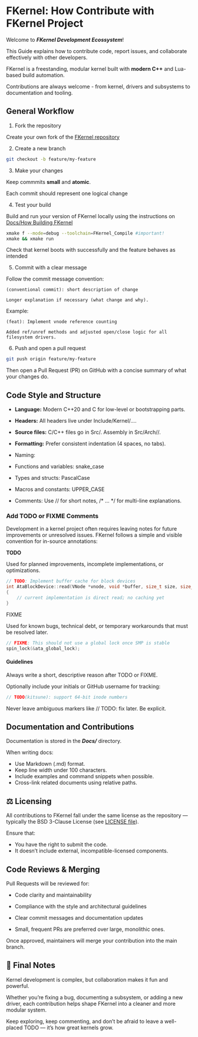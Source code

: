 # FKernel: How Contribute with FKernel Project 

Welcome to **_FKernel Development Ecossystem_**! 

This Guide explains how to contribute code, report issues, and collaborate effectively with other developers. 

FKernel is a freestanding, modular kernel built with **modern C++** and Lua-based build automation. 

Contributions are always welcome - from kernel, drivers and subsystems to documentation and tooling. 

## General Workflow 

1. Fork the repository

Create your own fork of the [FKernel repository](https://github.com/KitsuneBSD/FKernel)

2. Create a new branch 

```bash
git checkout -b feature/my-feature
```

3. Make your changes 

Keep commmits **small** and **atomic**. 

Each commit should represent one logical change

4. Test your build 

Build and run your version of FKernel locally using the instructions on [Docs/How Building FKernel](https://github.com/KitsuneBSD/FKernel/blob/main/Docs/how_build_fKernel.md)

```bash
xmake f --mode=debug --toolchain=FKernel_Compile #important!
xmake && xmake run
```

Check that kernel boots with successfully and the feature behaves as intended

5. Commit with a clear message

Follow the commit message convention: 

```git commit 
(conventional commit): short description of change 

Longer explanation if necessary (what change and why). 
```

Example:

```git commit 
(feat): Implement vnode reference counting

Added ref/unref methods and adjusted open/close logic for all filesystem drivers.
```

6. Push and open a pull request 

```bash
git push origin feature/my-feature
```

Then open a Pull Request (PR) on GitHub with a concise summary of what your changes do.

## Code Style and Structure 

- **Language:** Modern C++20 and C for low-level or bootstrapping parts.

- **Headers:** All headers live under Include/Kernel/….

- **Source files:** C/C++ files go in Src/. Assembly in Src/Arch/<arch>/.

- **Formatting:** Prefer consistent indentation (4 spaces, no tabs).

- Naming:

* Functions and variables: snake_case

* Types and structs: PascalCase

* Macros and constants: UPPER_CASE

* Comments: Use // for short notes, /* ... */ for multi-line explanations.

### Add TODO or FIXME Comments 

Development in a kernel project often requires leaving notes for future improvements or unresolved issues.
FKernel follows a simple and visible convention for in-source annotations:

**TODO**

Used for planned improvements, incomplete implementations, or optimizations.

```cpp
// TODO: Implement buffer cache for block devices
int AtaBlockDevice::read(VNode *vnode, void *buffer, size_t size, size_t offset)
{
    // current implementation is direct read; no caching yet
}
``` 

FIXME

Used for known bugs, technical debt, or temporary workarounds that must be resolved later.

```cpp
// FIXME: This should not use a global lock once SMP is stable
spin_lock(&ata_global_lock);
``` 

#### Guidelines

Always write a short, descriptive reason after TODO or FIXME.

Optionally include your initials or GitHub username for tracking:

```cpp
// TODO(kitsune): support 64-bit inode numbers
```

Never leave ambiguous markers like // TODO: fix later. Be explicit.

## Documentation and Contributions 

Documentation is stored in the ***Docs/*** directory.

When writing docs:

- Use Markdown (.md) format.
- Keep line width under 100 characters.
- Include examples and command snippets when possible.
- Cross-link related documents using relative paths.

## ⚖️ Licensing

All contributions to FKernel fall under the same license as the repository —
typically the BSD 3-Clause License (see [LICENSE file](https://github.com/KitsuneBSD/FKernel/blob/main/LICENSE)).

Ensure that:
- You have the right to submit the code.
- It doesn’t include external, incompatible-licensed components.

## Code Reviews & Merging

Pull Requests will be reviewed for:

- Code clarity and maintainability

- Compliance with the style and architectural guidelines

- Clear commit messages and documentation updates

- Small, frequent PRs are preferred over large, monolithic ones.

Once approved, maintainers will merge your contribution into the main branch.

## 🏁 Final Notes

Kernel development is complex, but collaboration makes it fun and powerful.

Whether you’re fixing a bug, documenting a subsystem, or adding a new driver, each contribution helps shape FKernel into a cleaner and more modular system.

Keep exploring, keep commenting, and don’t be afraid to leave a well-placed TODO — it’s how great kernels grow.